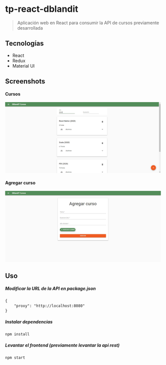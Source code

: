 # tp-react-dblandit
> Aplicación web en React para consumir la API de cursos previamente desarrollada

## Tecnologías
* React
* Redux
* Material UI

## Screenshots

#### Cursos

![Cursos](/docs/screenshots/Cursos.jpg?raw=true 'Cursos')

#### Agregar curso

![Agregar curso](/docs/screenshots/AgregarCurso.jpg?raw=true 'Agregar curso')

## Uso
##### Modificar la URL de la API en package.json
```
{
    "proxy": "http://localhost:8080"
}
```
##### Instalar dependencias
```
npm install
```
##### Levantar el frontend (previamente levantar la api rest)
```
npm start
```